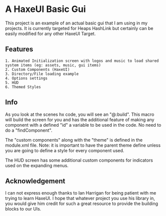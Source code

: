 # A HaxeUI Basic Gui

This project is an example of an actual basic gui that I am using in my projects. It is currently targeted for Heaps HashLink but certainly can be easily modified for any other HaxeUI Target.

## Features
    1. Animated Initialization screen with logos and music to load shared system items (eg: assets, music, gui items)
    2. Custom Components (HaxeUI)
    3. Directory/File loading example
    4. Options settings
    5. HUD
    6. Themed Styles

## Info

As you look at the scenes hx code, you will see an "@:build". This macro will build the screen for you and has the additional feature of making any component with a defined "id" a variable to be used in the code. No need to do a "findComponent".

The "custom components" along with the "theme" is defined in the module.xml file. Note: it is important to have the parent theme define unless you are going to define a style for every component used.

The HUD screen has some additional custom components for indicators used on the expanding menus.

## Acknowledgement

I can not express enough thanks to Ian Harrigan for being patient with me trying to learn HaxeUI. I hope that whatever project you use his library in, you would give him credit for such a great resource to provide the building blocks to our UIs.